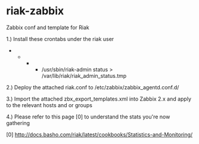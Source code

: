 riak-zabbix
===========

Zabbix conf and template for Riak


1.) Install these crontabs under the riak user

* * * * /usr/sbin/riak-admin status > /var/lib/riak/riak_admin_status.tmp

2.) Deploy the attached riak.conf to /etc/zabbix/zabbix_agentd.conf.d/

3.) Import the attached zbx_export_templates.xml into Zabbix 2.x and apply to the relevant hosts and or groups

4.) Please refer to this page [0] to understand the stats you're now gathering

[0] http://docs.basho.com/riak/latest/cookbooks/Statistics-and-Monitoring/
